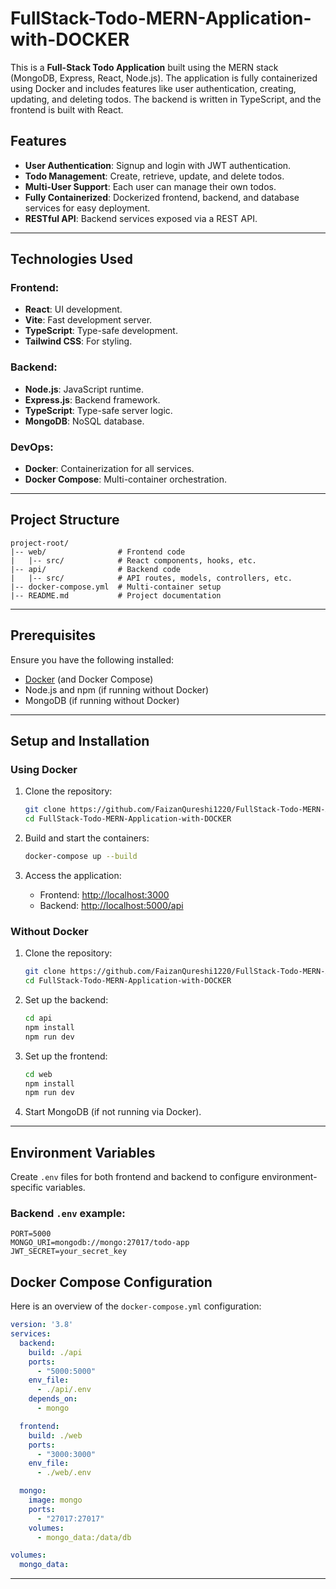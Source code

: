 # FullStack-Todo-MERN-Application-with-DOCKER

This is a **Full-Stack Todo Application** built using the MERN stack (MongoDB, Express, React, Node.js). The application is fully containerized using Docker and includes features like user authentication, creating, updating, and deleting todos. The backend is written in TypeScript, and the frontend is built with React.

## Features

- **User Authentication**: Signup and login with JWT authentication.
- **Todo Management**: Create, retrieve, update, and delete todos.
- **Multi-User Support**: Each user can manage their own todos.
- **Fully Containerized**: Dockerized frontend, backend, and database services for easy deployment.
- **RESTful API**: Backend services exposed via a REST API.

---

## Technologies Used

### Frontend:
- **React**: UI development.
- **Vite**: Fast development server.
- **TypeScript**: Type-safe development.
- **Tailwind CSS**: For styling.

### Backend:
- **Node.js**: JavaScript runtime.
- **Express.js**: Backend framework.
- **TypeScript**: Type-safe server logic.
- **MongoDB**: NoSQL database.

### DevOps:
- **Docker**: Containerization for all services.
- **Docker Compose**: Multi-container orchestration.

---

## Project Structure

```
project-root/
|-- web/                # Frontend code
|   |-- src/            # React components, hooks, etc.
|-- api/                # Backend code
|   |-- src/            # API routes, models, controllers, etc.
|-- docker-compose.yml  # Multi-container setup
|-- README.md           # Project documentation
```

---

## Prerequisites

Ensure you have the following installed:

- [Docker](https://www.docker.com/) (and Docker Compose)
- Node.js and npm (if running without Docker)
- MongoDB (if running without Docker)

---

## Setup and Installation

### Using Docker

1. Clone the repository:
   ```bash
   git clone https://github.com/FaizanQureshi1220/FullStack-Todo-MERN-Application-with-DOCKER.git
   cd FullStack-Todo-MERN-Application-with-DOCKER
   ```

2. Build and start the containers:
   ```bash
   docker-compose up --build
   ```

3. Access the application:
   - Frontend: [http://localhost:3000](http://localhost:3000)
   - Backend: [http://localhost:5000/api](http://localhost:5000/api)

### Without Docker

1. Clone the repository:
   ```bash
   git clone https://github.com/FaizanQureshi1220/FullStack-Todo-MERN-Application-with-DOCKER.git
   cd FullStack-Todo-MERN-Application-with-DOCKER
   ```

2. Set up the backend:
   ```bash
   cd api
   npm install
   npm run dev
   ```

3. Set up the frontend:
   ```bash
   cd web
   npm install
   npm run dev
   ```

4. Start MongoDB (if not running via Docker).

---

## Environment Variables

Create `.env` files for both frontend and backend to configure environment-specific variables.

### Backend `.env` example:
```env
PORT=5000
MONGO_URI=mongodb://mongo:27017/todo-app
JWT_SECRET=your_secret_key
```

## Docker Compose Configuration

Here is an overview of the `docker-compose.yml` configuration:

```yaml
version: '3.8'
services:
  backend:
    build: ./api
    ports:
      - "5000:5000"
    env_file:
      - ./api/.env
    depends_on:
      - mongo

  frontend:
    build: ./web
    ports:
      - "3000:3000"
    env_file:
      - ./web/.env

  mongo:
    image: mongo
    ports:
      - "27017:27017"
    volumes:
      - mongo_data:/data/db

volumes:
  mongo_data:
```

---
